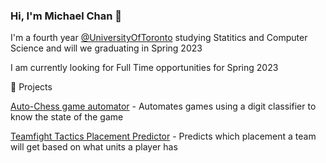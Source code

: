 ### Hi, I'm Michael Chan 👋

I'm a fourth year [@UniversityOfToronto](https://uwaterloo.ca/) studying Statitics and Computer Science and will we graduating in Spring 2023

I am currently looking for Full Time opportunities for Spring 2023


🔭 Projects

[Auto-Chess game automator](https://github.com/Michael-Chan1/game-automator-using-digit-classifier) - Automates games using a digit classifier to know the state of the game

[Teamfight Tactics Placement Predictor](https://github.com/Michael-Chan1/teamfighttactics-placement-predictor) - Predicts which placement a team will get based on what units a player has

